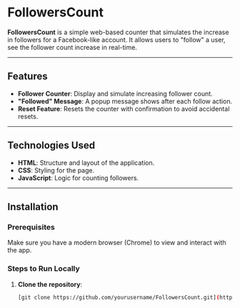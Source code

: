 # FollowersCount

**FollowersCount** is a simple web-based counter that simulates the increase in followers for a Facebook-like account. It allows users to "follow" a user, see the follower count increase in real-time.

---

## Features

- **Follower Counter**: Display and simulate increasing follower count.
- **"Followed" Message**: A popup message shows after each follow action.
- **Reset Feature**: Resets the counter with confirmation to avoid accidental resets.


---

## Technologies Used

- **HTML**: Structure and layout of the application.
- **CSS**: Styling for the page.
- **JavaScript**: Logic for counting followers.

---

## Installation

### Prerequisites

Make sure you have a modern browser (Chrome) to view and interact with the app.

### Steps to Run Locally

1. **Clone the repository**:
   ```bash
   [git clone https://github.com/yourusername/FollowersCount.git](https://github.com/CollinsEz34/FollowersCount.git)
